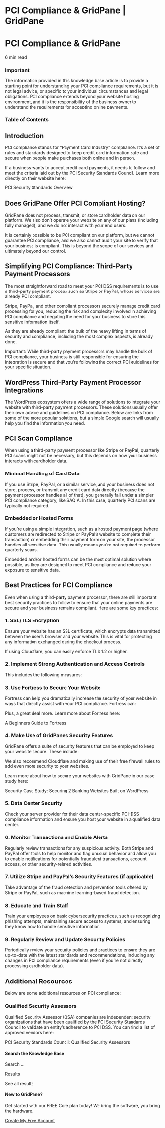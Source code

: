 # PCI Compliance & GridPane | GridPane

# PCI Compliance & GridPane

 

6 min read 

 

### Important

The information provided in this knowledge base article is to provide a starting point for understanding your PCI compliance requirements, but it is not legal advice, or specific to your individual circumstances and legal obligations. PCI compliance extends beyond your website hosting environment, and it is the responsibility of the business owner to understand the requirements for accepting online payments.

### Table of Contents

 

## Introduction

PCI compliance stands for “Payment Card Industry” compliance. It’s a set of rules and standards designed to keep credit card information safe and secure when people make purchases both online and in person.

If a business wants to accept credit card payments, it needs to follow and meet the criteria laid out by the PCI Security Standards Council. Learn more directly on their website here:

PCI Security Standards Overview

 

## Does GridPane Offer PCI Compliant Hosting?

GridPane does not process, transmit, or store cardholder data on our platform. We also don’t operate your website on any of our plans (including fully managed), and we do not interact with your end users.

It is certainly possible to be PCI compliant on our platform, but we cannot guarantee PCI compliance, and we also cannot audit your site to verify that your business is compliant. This is beyond the scope of our services and ultimately beyond our control.

 

## Simplifying PCI Compliance: Third-Party Payment Processors

The most straightforward road to meet your PCI DSS requirements is to use a third-party payment process such as Stripe or PayPal, whose services are already PCI compliant.

Stripe, PayPal, and other compliant processors securely manage credit card processing for you, reducing the risk and complexity involved in achieving PCI compliance and negating the need for your business to store this sensitive information itself.

As they are already compliant, the bulk of the heavy lifting in terms of security and compliance, including the most complex aspects, is already done.

Important: While third-party payment processors may handle the bulk of PCI compliance, your business is still responsible for ensuring the integration is secure and that you’re following the correct PCI guidelines for your specific situation.

 

## WordPress Third-Party Payment Processor Integrations

The WordPress ecosystem offers a wide range of solutions to integrate your website with third-party payment processors. These solutions usually offer their own advice and guidelines on PCI compliance. Below are links from some of the more popular solutions, but a simple Google search will usually help you find the information you need.

 

## PCI Scan Compliance

When using a third-party payment processor like Stripe or PayPal, quarterly PCI scans might not be necessary, but this depends on how your business interacts with cardholder data.

### Minimal Handling of Card Data

If you use Stripe, PayPal, or a similar service, and your business does not store, process, or transmit any credit card data directly (because the payment processor handles all of that), you generally fall under a simpler PCI compliance category, like SAQ A. In this case, quarterly PCI scans are typically not required.

### Embedded or Hosted Forms

If you’re using a simple integration, such as a hosted payment page (where customers are redirected to Stripe or PayPal’s website to complete their transaction) or embedding their payment form on your site, the processor handles all sensitive data. This usually means you’re not required to perform quarterly scans.

Embedded and/or hosted forms can be the most optimal solution where possible, as they are designed to meet PCI compliance and reduce your exposure to sensitive data.

 

## Best Practices for PCI Compliance

Even when using a third-party payment processor, there are still important best security practices to follow to ensure that your online payments are secure and your business remains compliant. Here are some key practices:

### 1. SSL/TLS Encryption

Ensure your website has an SSL certificate, which encrypts data transmitted between the user’s browser and your website. This is vital for protecting any information exchanged during the checkout process.

If using Cloudflare, you can easily enforce TLS 1.2 or higher.

### 2. Implement Strong Authentication and Access Controls

This includes the following measures:

### 3. Use Fortress to Secure Your Website

Fortress can help you dramatically increase the security of your website in ways that directly assist with your PCI compliance. Fortress can:

Plus, a great deal more. Learn more about Fortress here:

A Beginners Guide to Fortress

### 4. Make Use of GridPanes Security Features

GridPane offers a suite of security features that can be employed to keep your website secure. These include:

We also recommend Cloudflare and making use of their free firewall rules to add even more security to your websites.

Learn more about how to secure your websites with GridPane in our case study here:

Security Case Study: Securing 2 Banking Websites Built on WordPress

### 5. Data Center Security

Check your server provider for their data center-specific PCI-DSS compliance information and ensure you host your website in a qualified data center.

### 6. Monitor Transactions and Enable Alerts

Regularly review transactions for any suspicious activity. Both Stripe and PayPal offer tools to help monitor and flag unusual behavior and allow you to enable notifications for potentially fraudulent transactions, account access, or other security-related activities.

### 7. Utilize Stripe and PayPal’s Security Features (if applicable)

Take advantage of the fraud detection and prevention tools offered by Stripe or PayPal, such as machine learning-based fraud detection.

### 8. Educate and Train Staff

Train your employees on basic cybersecurity practices, such as recognizing phishing attempts, maintaining secure access to systems, and ensuring they know how to handle sensitive information.

### 9. Regularly Review and Update Security Policies

Periodically review your security policies and practices to ensure they are up-to-date with the latest standards and recommendations, including any changes in PCI compliance requirements (even if you’re not directly processing cardholder data).

 

## Additional Resources

Below are some additional resources on PCI compliance:

### Qualified Security Assessors

Qualified Security Assessor (QSA) companies are independent security organizations that have been qualified by the PCI Security Standards Council to validate an entity’s adherence to PCI DSS. You can find a list of approved vendors here:

PCI Security Standards Council: Qualified Security Assessors

 

 

#### Search the Knowledge Base

Search ...

 Results

See all results

#### New to GridPane?

Get started with our FREE Core plan today! We bring the software, you bring the hardware.

[Create My Free Account](https://gridpane.com/checkout/?plan=core)

